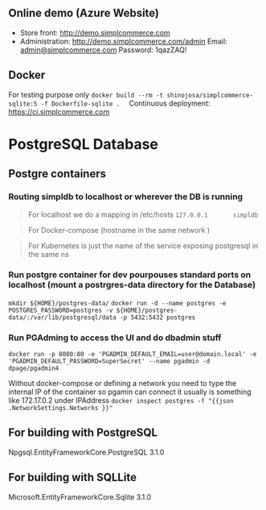 
## Online demo (Azure Website)
- Store front: http://demo.simplcommerce.com
- Administration: http://demo.simplcommerce.com/admin Email: admin@simplcommerce.com Password: 1qazZAQ!



## Docker
For testing purpose only `docker build --rm -t shinojosa/simplcommerce-sqlite:5 -f Dockerfile-sqlite .  `
Continuous deployment: https://ci.simplcommerce.com


# PostgreSQL Database

## Postgre containers
### Routing simpldb to localhost or wherever the DB is running
> For localhost we do a mapping in /etc/hosts
`127.0.0.1       simpldb`

> For Docker-compose (hostname in the same network )

> For Kubernetes is just the name of the service exposing postgresql in the same ns


### Run postgre container for dev pourpouses standard ports on localhost (mount a postrgres-data directory for the Database)
`mkdir ${HOME}/postgres-data/`
`docker run -d --name postgres -e POSTGRES_PASSWORD=postgres -v ${HOME}/postgres-data/:/var/lib/postgresql/data -p 5432:5432 postgres`

### Run PGAdming to access the UI and do dbadmin stuff 
`docker run -p 8080:80 -e 'PGADMIN_DEFAULT_EMAIL=user@domain.local' -e 'PGADMIN_DEFAULT_PASSWORD=SuperSecret' --name pgadmin -d dpage/pgadmin4`

Without docker-compose or defining a network you need to type the internal IP of the container so pgamin can connect it usually is something like 172.17.0.2 under IPAddress 
`docker inspect postgres -f "{{json .NetworkSettings.Networks }}"`

## For building with PostgreSQL
Npgsql.EntityFrameworkCore.PostgreSQL 3.1.0

## For building with SQLLite
Microsoft.EntityFrameworkCore.Sqlite 3.1.0

